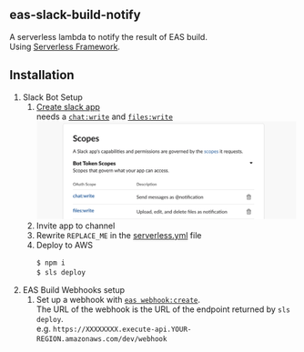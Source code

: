 ## eas-slack-build-notify
A serverless lambda to notify the result of EAS build.  
Using [Serverless Framework](https://www.serverless.com/).

## Installation

1. Slack Bot Setup
    1. [Create slack app](https://slack.dev/bolt-js/tutorial/getting-started)  
    needs a [`chat:write`](https://api.slack.com/scopes/chat:write) and [`files:write`](files:write)  
       <img alt="slack scopes" src="./.gh-assets/slack-oauth-scopes.png">
    1. Invite app to channel
    1. Rewrite `REPLACE_ME` in the [serverless.yml](./serverless.yml) file
    1. Deploy to AWS  
        ```sh
        $ npm i
        $ sls deploy
        ```
1. EAS Build Webhooks setup
    1. Set up a webhook with [`eas webhook:create`](https://docs.expo.dev/build-reference/build-webhook/).   
        The URL of the webhook is the URL of the endpoint returned by `sls deploy`.  
        e.g. `https://XXXXXXXX.execute-api.YOUR-REGION.amazonaws.com/dev/webhook`
